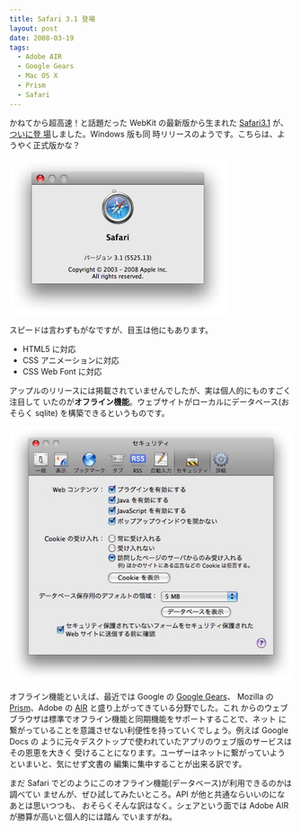 ```yaml
---
title: Safari 3.1 登場
layout: post
date: 2008-03-19
tags:
  - Adobe AIR
  - Google Gears
  - Mac OS X
  - Prism
  - Safari
---
```


かねてから超高速！と話題だった WebKit の最新版から生まれた
[Safari3.1](http://www.apple.com/jp/safari/) が、[ついに登
場](http://www.apple.com/jp/news/2008/mar/18safari.html)しました。Windows 版も同
時リリースのようです。こちらは、ようやく正式版かな？

[![Safari3.1 About](/images/2008/03/safari31.jpg)](/images/2008/03/safari31.jpg)

スピードは言わずもがなですが、目玉は他にもあります。

* HTML5 に対応
* CSS アニメーションに対応
* CSS Web Font に対応

アップルのリリースには掲載されていませんでしたが、実は個人的にものすごく注目して
いたのが**オフライン機能**。ウェブサイトがローカルにデータベース(おそらく sqlite)
を構築できるというものです。

[![Safari3.1 DB](/images/2008/03/safari31_db.jpg)](/images/2008/03/safari31_db.jpg)

オフライン機能といえば、最近では Google の [Google
Gears](http://gears.google.com/)、 Mozilla の
[Prism](http://labs.mozilla.com/2007/10/prism/)、Adobe の
[AIR](http://www.adobe.com/products/air/) と盛り上がってきている分野でした。これ
からのウェブブラウザは標準でオフライン機能と同期機能をサポートすることで、ネット
に繋がっていることを意識させない利便性を持っていくでしょう。例えば Google Docs の
ように元々デスクトップで使われていたアプリのウェブ版のサービスはその恩恵を大きく
受けることになります。ユーザーはネットに繋がっていようといまいと、気にせず文書の
編集に集中することが出来る訳です。

まだ Safari でどのようにこのオフライン機能(データベース)が利用できるのかは調べてい
ませんが、ぜひ試してみたいところ。API が他と共通ならいいのになあとは思いつつも、
おそらくそんな訳はなく。シェアという面では Adobe AIR が勝算が高いと個人的には踏ん
でいますがね。
